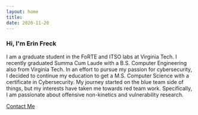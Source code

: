 ```yaml
---
layout: home
title: 
date: 2020-11-20 
---
```

### Hi, I'm Erin Freck
I am a graduate student in the FoRTE and ITSO labs at Virginia Tech.  I recently graduated Summa Cum Laude with a B.S. Computer Engineering also from Virginia Tech.  In an effort to pursue my passion for cybersecurity, I decided to continue my education to get a M.S. Computer Science with a certificate in Cybersecurity.  My journey started on the blue team side of things, but my interests have taken me towards red team work.  Specifically, I am passionate about offensive non-kinetics and vulnerability research.

<a href="/contact.html" class="highlighted">Contact Me</a>